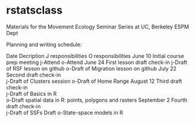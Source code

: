 # rstatsclass
Materials for the Movement Ecology Seminar Series at UC, Berkeley ESPM Dept

Planning and writing schedule:

Date	Decription	J responsibilities	O responsibilities
June 10	Initial course prep meeting	
j-Attend	o-Attend
June 24	First lesson draft check-in	
j-Draft of RSF lesson on github	
o-Draft of Migration lesson on github
July 22	Second draft check-in	
j-Draft of Clusters session	
o-Draft of Home Range
August 12	Third draft check-in	
j-Draft of Basics in R	
o-Draft spatial data in R: points, polygons and rasters
September 2	Fourth draft check-in	
j-Draft of SSFs	Draft 
o-State-space models in R
